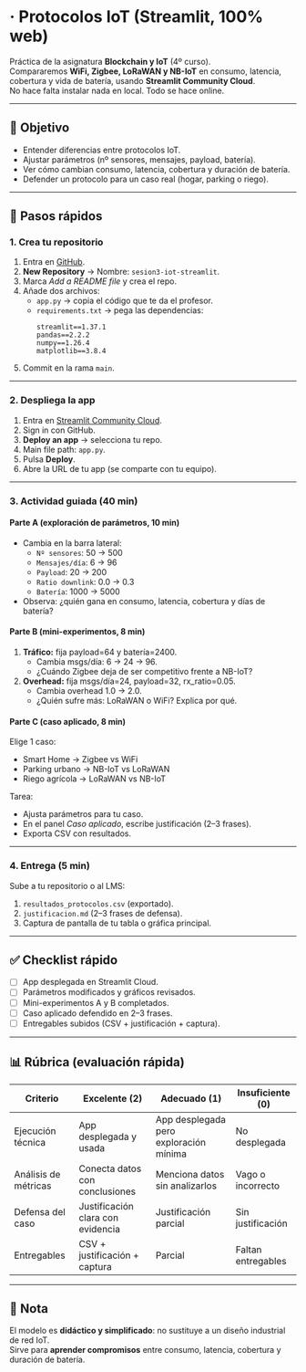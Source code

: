 # · Protocolos IoT (Streamlit, 100% web)
 
Práctica de la asignatura **Blockchain y IoT** (4º curso).  
Compararemos **WiFi, Zigbee, LoRaWAN y NB-IoT** en consumo, latencia, cobertura y vida de batería, usando **Streamlit Community Cloud**.  
No hace falta instalar nada en local. Todo se hace online.
 
---
 
## 🚀 Objetivo
- Entender diferencias entre protocolos IoT.  
- Ajustar parámetros (nº sensores, mensajes, payload, batería).  
- Ver cómo cambian consumo, latencia, cobertura y duración de batería.  
- Defender un protocolo para un caso real (hogar, parking o riego).  
 
---
 
## 📝 Pasos rápidos
 
### 1. Crea tu repositorio
1. Entra en [GitHub](https://github.com/).  
2. **New Repository** → Nombre: `sesion3-iot-streamlit`.  
3. Marca *Add a README file* y crea el repo.  
4. Añade dos archivos:  
   - `app.py` → copia el código que te da el profesor.  
   - `requirements.txt` → pega las dependencias:
     ```
     streamlit==1.37.1
     pandas==2.2.2
     numpy==1.26.4
     matplotlib==3.8.4
     ```
5. Commit en la rama `main`.
 
---
 
### 2. Despliega la app
1. Entra en [Streamlit Community Cloud](https://streamlit.io).  
2. Sign in con GitHub.  
3. **Deploy an app** → selecciona tu repo.  
4. Main file path: `app.py`.  
5. Pulsa **Deploy**.  
6. Abre la URL de tu app (se comparte con tu equipo).
 
---
 
### 3. Actividad guiada (40 min)
 
#### Parte A (exploración de parámetros, 10 min)
- Cambia en la barra lateral:  
  - `Nº sensores`: 50 → 500  
  - `Mensajes/día`: 6 → 96  
  - `Payload`: 20 → 200  
  - `Ratio downlink`: 0.0 → 0.3  
  - `Batería`: 1000 → 5000  
- Observa: ¿quién gana en consumo, latencia, cobertura y días de batería?
 
#### Parte B (mini-experimentos, 8 min)
1. **Tráfico:** fija payload=64 y batería=2400.  
   - Cambia msgs/día: 6 → 24 → 96.  
   - ¿Cuándo Zigbee deja de ser competitivo frente a NB-IoT?  
2. **Overhead:** fija msgs/día=24, payload=32, rx_ratio=0.05.  
   - Cambia overhead 1.0 → 2.0.  
   - ¿Quién sufre más: LoRaWAN o WiFi? Explica por qué.  
 
#### Parte C (caso aplicado, 8 min)
Elige 1 caso:
- Smart Home → Zigbee vs WiFi  
- Parking urbano → NB-IoT vs LoRaWAN  
- Riego agrícola → LoRaWAN vs NB-IoT  
 
Tarea:
- Ajusta parámetros para tu caso.  
- En el panel *Caso aplicado*, escribe justificación (2–3 frases).  
- Exporta CSV con resultados.
 
---
 
### 4. Entrega (5 min)
Sube a tu repositorio o al LMS:
1. `resultados_protocolos.csv` (exportado).  
2. `justificacion.md` (2–3 frases de defensa).  
3. Captura de pantalla de tu tabla o gráfica principal.
 
---
 
## ✅ Checklist rápido
- [ ] App desplegada en Streamlit Cloud.  
- [ ] Parámetros modificados y gráficos revisados.  
- [ ] Mini-experimentos A y B completados.  
- [ ] Caso aplicado defendido en 2–3 frases.  
- [ ] Entregables subidos (CSV + justificación + captura).  
 
---
 
## 📊 Rúbrica (evaluación rápida)
| Criterio | Excelente (2) | Adecuado (1) | Insuficiente (0) |
|----------|---------------|---------------|------------------|
| Ejecución técnica | App desplegada y usada | App desplegada pero exploración mínima | No desplegada |
| Análisis de métricas | Conecta datos con conclusiones | Menciona datos sin analizarlos | Vago o incorrecto |
| Defensa del caso | Justificación clara con evidencia | Justificación parcial | Sin justificación |
| Entregables | CSV + justificación + captura | Parcial | Faltan entregables |
 
---
 
## 📌 Nota
El modelo es **didáctico y simplificado**: no sustituye a un diseño industrial de red IoT.  
Sirve para **aprender compromisos** entre consumo, latencia, cobertura y duración de batería.
